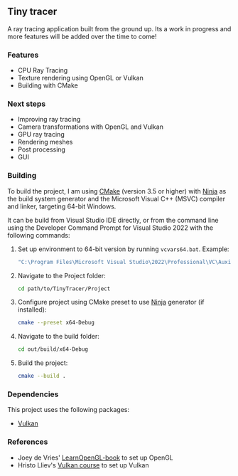 ## Tiny tracer
A ray tracing application built from the ground up. 
Its a work in progress and more features will be added over the time to come!

### Features
- CPU Ray Tracing
- Texture rendering using OpenGL or Vulkan
- Building with CMake

### Next steps
- Improving ray tracing
- Camera transformations with OpenGL and Vulkan
- GPU ray tracing
- Rendering meshes
- Post processing
- GUI

### Building
To build the project, I am using [CMake](https://cmake.org/) (version 3.5 or higher) with [Ninja](https://ninja-build.org/) as the build system generator and the Microsoft Visual C++ (MSVC) compiler and linker,
targeting 64-bit Windows.

It can be build from Visual Studio IDE directly, or from the command line using the Developer Command Prompt for Visual Studio 2022 with the following commands:

1. Set up environment to 64-bit version by running <code>vcvars64.bat</code>. Example:

    ```sh
    "C:\Program Files\Microsoft Visual Studio\2022\Professional\VC\Auxiliary\Build\vcvars64.bat"
    ```

2. Navigate to the Project folder:
    
    ```sh   
    cd path/to/TinyTracer/Project
    ```
 
2. Configure project using CMake preset to use [Ninja](https://ninja-build.org/) generator (if installed):

    ```sh
    cmake --preset x64-Debug
    ```

3. Navigate to the build folder:
    
    ```sh   
    cd out/build/x64-Debug
    ```

4. Build the project:

    ```sh
    cmake --build .
    ```

### Dependencies
This project uses the following packages:
- [Vulkan](https://www.lunarg.com/vulkan-sdk/)

### References
- Joey de Vries' [LearnOpenGL-book](https://learnopengl.com/) to set up OpenGL
- Hristo Lliev's [Vulkan course](https://www.udemy.com/course/graphics-programming-with-vulkan-and-cpp) to set up Vulkan
